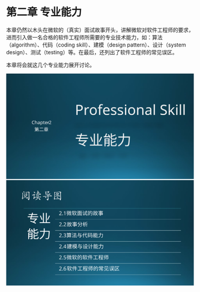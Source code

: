 
# 第二章 专业能力

本章仍然以木头在微软的（真实）面试故事开头，讲解微软对软件工程师的要求，进而引入做一名合格的软件工程师所需要的专业技术能力，如：算法（algorithm）、代码（coding skill）、建模（design pattern）、设计（system design）、测试（testing）等。在最后，还列出了软件工程师的常见误区。

本章将会就这几个专业能力展开讨论。


<img src="img/Slide1.SVG"/>


<img src="img/Slide2.SVG"/>

